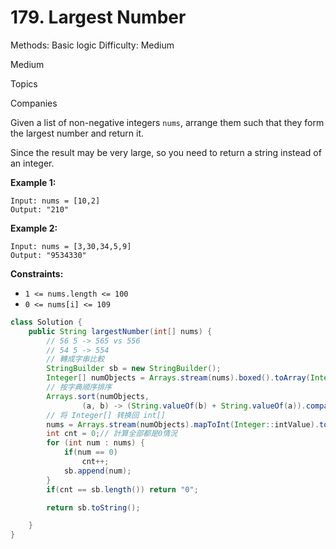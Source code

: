 # 179. Largest Number

Methods: Basic logic
Difficulty: Medium

Medium

Topics

Companies

Given a list of non-negative integers `nums`, arrange them such that they form the largest number and return it.

Since the result may be very large, so you need to return a string instead of an integer.

**Example 1:**

```
Input: nums = [10,2]
Output: "210"

```

**Example 2:**

```
Input: nums = [3,30,34,5,9]
Output: "9534330"

```

**Constraints:**

- `1 <= nums.length <= 100`
- `0 <= nums[i] <= 109`

```java
class Solution {
    public String largestNumber(int[] nums) {
        // 56 5 -> 565 vs 556
        // 54 5 -> 554
        // 轉成字串比較
        StringBuilder sb = new StringBuilder();
        Integer[] numObjects = Arrays.stream(nums).boxed().toArray(Integer[]::new);
        // 按字典顺序排序
        Arrays.sort(numObjects,
                (a, b) -> (String.valueOf(b) + String.valueOf(a)).compareTo(String.valueOf(a) + String.valueOf(b)));
        // 将 Integer[] 转换回 int[]
        nums = Arrays.stream(numObjects).mapToInt(Integer::intValue).toArray();
        int cnt = 0;// 計算全部都是0情況
        for (int num : nums) {
            if(num == 0)
                cnt++;
            sb.append(num);
        }
        if(cnt == sb.length()) return "0";

        return sb.toString();

    }
}
```